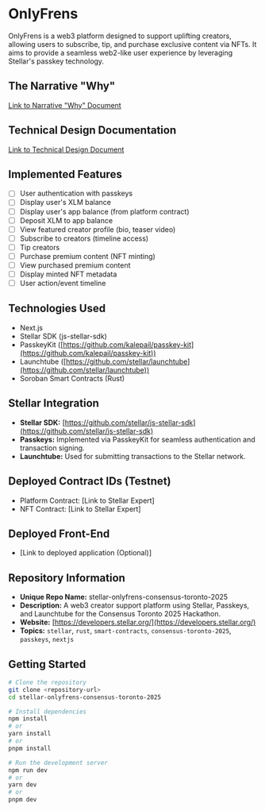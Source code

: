 # OnlyFrens

OnlyFrens is a web3 platform designed to support uplifting creators, allowing users to subscribe, tip, and purchase exclusive content via NFTs. It aims to provide a seamless web2-like user experience by leveraging Stellar's passkey technology.

## The Narrative "Why"

[Link to Narrative "Why" Document](./NARRATIVE_WHY.md)

## Technical Design Documentation

[Link to Technical Design Document](./TECHNICAL_DESIGN.md)

## Implemented Features

*   [ ] User authentication with passkeys
*   [ ] Display user's XLM balance
*   [ ] Display user's app balance (from platform contract)
*   [ ] Deposit XLM to app balance
*   [ ] View featured creator profile (bio, teaser video)
*   [ ] Subscribe to creators (timeline access)
*   [ ] Tip creators
*   [ ] Purchase premium content (NFT minting)
*   [ ] View purchased premium content
*   [ ] Display minted NFT metadata
*   [ ] User action/event timeline

## Technologies Used

*   Next.js
*   Stellar SDK (js-stellar-sdk)
*   PasskeyKit ([https://github.com/kalepail/passkey-kit](https://github.com/kalepail/passkey-kit))
*   Launchtube ([https://github.com/stellar/launchtube](https://github.com/stellar/launchtube))
*   Soroban Smart Contracts (Rust)

## Stellar Integration

*   **Stellar SDK:** [https://github.com/stellar/js-stellar-sdk](https://github.com/stellar/js-stellar-sdk)
*   **Passkeys:** Implemented via PasskeyKit for seamless authentication and transaction signing.
*   **Launchtube:** Used for submitting transactions to the Stellar network.

## Deployed Contract IDs (Testnet)

*   Platform Contract: [Link to Stellar Expert]
*   NFT Contract: [Link to Stellar Expert]

## Deployed Front-End

*   [Link to deployed application (Optional)]

## Repository Information

*   **Unique Repo Name:** stellar-onlyfrens-consensus-toronto-2025
*   **Description:** A web3 creator support platform using Stellar, Passkeys, and Launchtube for the Consensus Toronto 2025 Hackathon.
*   **Website:** [https://developers.stellar.org/](https://developers.stellar.org/)
*   **Topics:** `stellar`, `rust`, `smart-contracts`, `consensus-toronto-2025`, `passkeys`, `nextjs`

## Getting Started

```bash
# Clone the repository
git clone <repository-url>
cd stellar-onlyfrens-consensus-toronto-2025

# Install dependencies
npm install
# or
yarn install
# or
pnpm install

# Run the development server
npm run dev
# or
yarn dev
# or
pnpm dev
```
